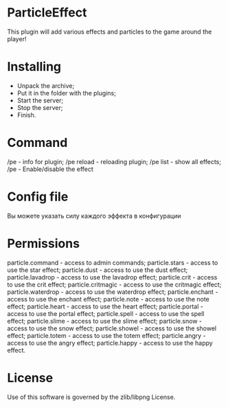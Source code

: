 # ParticleEffect

This plugin will add various effects and particles to the game around the player!

# Installing

- Unpack the archive;
- Put it in the folder with the plugins;
- Start the server;
- Stop the server;
- Finish.

# Command

/pe - info for plugin;
/pe reload - reloading plugin;
/pe list - show all effects;
/pe <effect> - Enable/disable the effect


# Config file

Вы можете указать силу каждого эффекта в конфигурации

# Permissions

particle.command - access to admin commands;
particle.stars - access to use the star effect;
particle.dust - access to use the dust effect;
particle.lavadrop - access to use the lavadrop effect;
particle.crit - access to use the сrit effect;
particle.critmagic - access to use the critmagic effect;
particle.waterdrop - access to use the waterdrop effect;
particle.enchant - access to use the enchant effect;
particle.note - access to use the note effect;
particle.heart - access to use the heart effect;
particle.portal - access to use the portal effect;
particle.spell - access to use the spell effect;
particle.slime - access to use the slime effect;
particle.snow - access to use the snow effect;
particle.showel - access to use the showel effect;
particle.totem - access to use the totem effect;
particle.angry - access to use the angry effect;
particle.happy - access to use the happy effect.


# License

Use of this software is governed by the zlib/libpng License.

